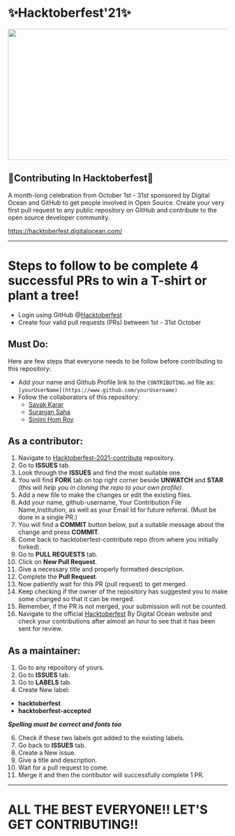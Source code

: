 # ✨Hacktoberfest'21✨

<p align="center">
  <img width="700" height="300" src="https://hacktoberfest.digitalocean.com/_nuxt/img/logo-hacktoberfest-full.f42e3b1.svg">
</p>


## 🌟Contributing In Hacktoberfest🌟

A month-long celebration from October 1st - 31st sponsored by Digital Ocean and GitHub to get people involved in Open Source. Create your very first pull request to any public repository on GitHub and contribute to the open source developer community.

https://hacktoberfest.digitalocean.com/

----

# Steps to follow to be complete 4 successful PRs to win a T-shirt or plant a tree!
- Login using GitHub @[Hacktoberfest](https://hacktoberfest.digitalocean.com/)
- Create four valid pull requests (PRs) between 1st - 31st October

## Must Do:
Here are few steps that everyone needs to be follow before contributing to this repository:
* Add your name and Github Profile link to the `CONTRIBUTING.md` file as:
    `[yourUserName](https://www.github.com/yourUsername)`
* Follow the collaborators of this repository:
    - [Sayak Karar](https://www.github.com/Sayak-Karar-2581)
    - [Suranjan Saha](https://www.github.com/Suranjan2002)
    - [Sinjini Hom Roy](https://www.github.com/Sinjini46)


## As a contributor:

1) Navigate to [Hacktoberfest-2021-contribute](https://github.com/Suranjan2002/Hacktoberfest-2021-contribute) repository.
2) Go to **ISSUES** tab.
3) Look through the **ISSUES** and find the most suitable one.
4) You will find **FORK** tab on top right corner beside **UNWATCH** and **STAR** *(this will help you in cloning the repo to your own profile)*.
5) Add a new file to make the changes or edit the existing files.
6) Add your name, github-username, Your Contribution File Name,Institution, as well as your Email Id for future referral. (Must be done in a single PR.)
7) You will find a **COMMIT** button below, put a suitable message about the change and press **COMMIT**.
8) Come back to hacktoberfest-contribute repo (from where you initially forked).
9) Go to **PULL REQUESTS** tab.
10) Click on **New Pull Request**.
11) Give a necessary title and properly formatted description.
12) Complete the **Pull Request**.
13) Now patiently wait for this PR (pull request) to get merged.
14) Keep checking if the owner of the repository has suggested you to make some changed so that it can be merged.
15) Remember, if the PR is not merged, your submission will not be counted.
16) Navigate to the official [Hacktoberfest](https://hacktoberfest.digitalocean.com/) By Digital Ocean website and check your contributions after almost an hour to see that it has been sent for review.


## As a maintainer:

1) Go to any repository of yours.
2) Go to **ISSUES** tab.
3) Go to **LABELS** tab.
4) Create New label: 
 - **hacktoberfest**
 - **hacktoberfest-accepted**
   
  ***Spelling must be correct and fonts too***

6) Check if these two labels got added to the existing labels.
7) Go back to **ISSUES** tab.
8) Create a New issue.
9) Give a title and description.
10) Wait for a pull request to come.
11) Merge it and then the contibutor will successfully complete 1 PR.

----

# ALL THE BEST EVERYONE!! LET'S GET CONTRIBUTING!!
